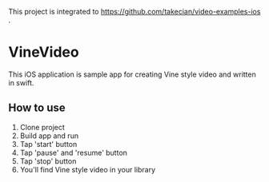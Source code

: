 This project is integrated to https://github.com/takecian/video-examples-ios .

# VineVideo

This iOS application is sample app for creating Vine style video and written in swift.

## How to use

1. Clone project
1. Build app and run
1. Tap 'start' button
1. Tap 'pause' and 'resume' button
1. Tap 'stop' button
1. You'll find Vine style video in your library 
